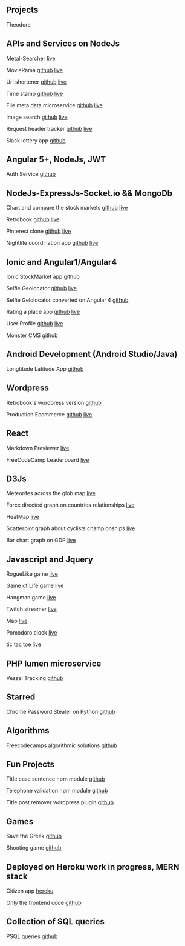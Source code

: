 ## Projects

Theodore

## APIs and Services on NodeJs

Metal-Searcher [live](https://metal-search.herokuapp.com/)

MovieRama [github](https://github.com/Ierofantis/MovieRama)  [live](https://joli-monsieur-61212.herokuapp.com/)

Url shortener [github](https://github.com/Ierofantis/url_shortener_heroku)  [live](https://urlshortenerierofantis.herokuapp.com/)

Time stamp [github](https://github.com/Ierofantis/Timestamp_Microservice)  [live](http://immense-beach-35342.herokuapp.com/)

File meta data microservice [github](https://github.com/Ierofantis/file_metadata_microservice)  [live](https://sleepy-woodland-84410.herokuapp.com/)

Image search [github](https://github.com/Ierofantis/Image-Search)  [live](https://imageabs.herokuapp.com/)

Request header tracker [github](https://github.com/Ierofantis/Request_header_microservice)  [live](https://rocky-eyrie-81756.herokuapp.com/)

Slack lottery app [github](https://github.com/Ierofantis/slack-lottery-bot)

## Angular 5+, NodeJs, JWT

Auth Service [github](https://github.com/Ierofantis/AuthService)


## NodeJs-ExpressJs-Socket.io && MongoDb

Chart and compare the stock markets [github](https://github.com/Ierofantis/IBM-Stocker)  [live](https://excaliburrr.herokuapp.com/)

Retrobook [github](https://github.com/TheodorePa/Retrobook)  [live](https://retropeople.herokuapp.com/)

Pinterest clone [github](https://github.com/Ierofantis/Pinterest-Clone)  [live](https://pinterest123.herokuapp.com/)

Nightlife coordination app [github](https://github.com/Ierofantis/Nightlife-Coordination-App)  [live](https://nightlifeamerica.herokuapp.com/)


## Ionic and Angular1/Angular4

Ionic StockMarket app [github](https://github.com/Ierofantis/Stock-Market-App)

Selfie Geolocator [github](https://github.com/Ierofantis/Selfie_geoloc)  [live](https://selfiegeolocator.herokuapp.com)

Selfie Gelolocator converted on Angular 4 [github](https://github.com/Ierofantis/selfieAngular2)

Rating a place app [github](https://github.com/Ierofantis/Coding-Marathon/tree/master/qc)  [live](https://placerate.herokuapp.com/)

User Profile [github](https://github.com/Ierofantis/User-Profile)  [live](https://registration-form.herokuapp.com/)

Monster CMS [github](https://github.com/Ierofantis/Monster)


## Android Development (Android Studio/Java)

Longtitude Latitude App [github](https://github.com/Ierofantis/Android_Projects)


## Wordpress

Retrobook's wordpress version [github](https://github.com/Ierofantis/Retrobook-Wordpress)

Production Ecommerce [github](https://github.com/Ierofantis/Woocommerce_Theme)  [live](http://www.eat-well.gr/)


## React

Markdown Previewer [live](https://codepen.io/Ierofantis/pen/qarNAb)

FreeCodeCamp Leaderboard [live](https://codepen.io/Ierofantis/pen/XjOWYY)


## D3Js

Meteorites across the glob map [live](https://codepen.io/Ierofantis/pen/ygyepa)

Force directed graph on countries relationships [live](https://codepen.io/Ierofantis/pen/KaKYKw)

HeatMap [live](https://codepen.io/Ierofantis/pen/mRboBK)

Scatterplot graph about cyclists championships [live](https://codepen.io/Ierofantis/pen/mRbqGQ)

Bar chart graph on GDP [live](https://codepen.io/Ierofantis/pen/eBqGOx)


## Javascript and Jquery

RogueLike game [live](https://codepen.io/Ierofantis/pen/oYewgG)

Game of Life game [live](https://codepen.io/frontdead/pen/ZJwwpO)

Hangman game [live](https://codepen.io/Ierofantis/pen/pEpYGp)

Twitch streamer [live](https://codepen.io/Ierofantis/pen/oxxwRp)

Map [live](https://codepen.io/Ierofantis/pen/vXNOaK)

Pomodoro clock [live](https://codepen.io/Ierofantis/pen/MyjRmg)

tic tac toe [live](https://codepen.io/Ierofantis/pen/aNVMQd)


## PHP lumen microservice

Vessel Tracking [github](https://github.com/Ierofantis/Vessel_Tracking)


## Starred 

Chrome Password Stealer on Python [github](https://github.com/Ierofantis/Chrome_Venom)


## Algorithms

Freecodecamps algorithmic solutions [github](https://github.com/Ierofantis/FCC-Algorithms-and-Certs/tree/master/fcc_algorithms)


## Fun Projects

Title case sentence npm module [github](https://github.com/Ierofantis/title-case-sentence) 

Telephone validation npm module [github](https://github.com/Ierofantis/validate-usa-tel)

Title post remover wordpress plugin [github](https://github.com/Ierofantis/Title-Post-Remover)


## Games

Save the Greek [github](https://github.com/Ierofantis/Save-The-Greek-AS3-)

Shooting game [github](https://github.com/Ierofantis/Shooting-Game)


## Deployed on Heroku work in progress, MERN stack

Citizen app [heroku](https://city-web-app.herokuapp.com)

Only the frontend code [github](https://github.com/Ierofantis/city)


## Collection of SQL queries

PSQL queries [github](https://github.com/Ierofantis/queries)
